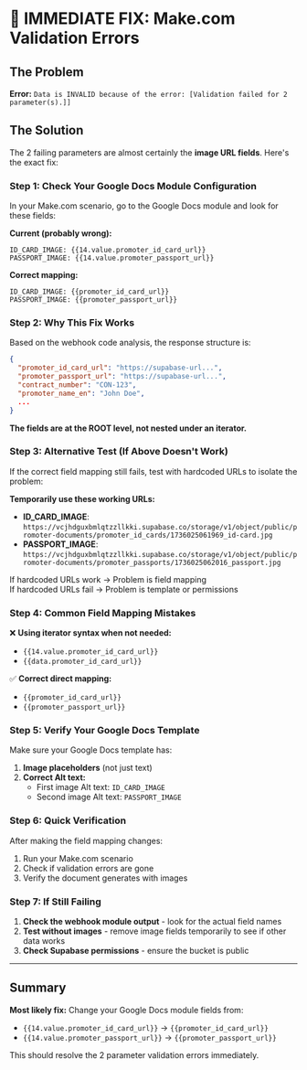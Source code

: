 # 🚨 IMMEDIATE FIX: Make.com Validation Errors

## The Problem
**Error:** `Data is INVALID because of the error: [Validation failed for 2 parameter(s).]]`

## The Solution
The 2 failing parameters are almost certainly the **image URL fields**. Here's the exact fix:

### Step 1: Check Your Google Docs Module Configuration

In your Make.com scenario, go to the Google Docs module and look for these fields:

**Current (probably wrong):**
```
ID_CARD_IMAGE: {{14.value.promoter_id_card_url}}
PASSPORT_IMAGE: {{14.value.promoter_passport_url}}
```

**Correct mapping:**
```
ID_CARD_IMAGE: {{promoter_id_card_url}}
PASSPORT_IMAGE: {{promoter_passport_url}}
```

### Step 2: Why This Fix Works

Based on the webhook code analysis, the response structure is:
```json
{
  "promoter_id_card_url": "https://supabase-url...",
  "promoter_passport_url": "https://supabase-url...",
  "contract_number": "CON-123",
  "promoter_name_en": "John Doe",
  ...
}
```

**The fields are at the ROOT level, not nested under an iterator.**

### Step 3: Alternative Test (If Above Doesn't Work)

If the correct field mapping still fails, test with hardcoded URLs to isolate the problem:

**Temporarily use these working URLs:**
- **ID_CARD_IMAGE**: `https://vcjhdguxbmlqtzzllkki.supabase.co/storage/v1/object/public/promoter-documents/promoter_id_cards/1736025061969_id-card.jpg`
- **PASSPORT_IMAGE**: `https://vcjhdguxbmlqtzzllkki.supabase.co/storage/v1/object/public/promoter-documents/promoter_passports/1736025062016_passport.jpg`

If hardcoded URLs work → Problem is field mapping  
If hardcoded URLs fail → Problem is template or permissions

### Step 4: Common Field Mapping Mistakes

❌ **Using iterator syntax when not needed:**
- `{{14.value.promoter_id_card_url}}`
- `{{data.promoter_id_card_url}}`

✅ **Correct direct mapping:**
- `{{promoter_id_card_url}}`
- `{{promoter_passport_url}}`

### Step 5: Verify Your Google Docs Template

Make sure your Google Docs template has:
1. **Image placeholders** (not just text)
2. **Correct Alt text:** 
   - First image Alt text: `ID_CARD_IMAGE`
   - Second image Alt text: `PASSPORT_IMAGE`

### Step 6: Quick Verification

After making the field mapping changes:
1. Run your Make.com scenario
2. Check if validation errors are gone
3. Verify the document generates with images

### Step 7: If Still Failing

1. **Check the webhook module output** - look for the actual field names
2. **Test without images** - remove image fields temporarily to see if other data works
3. **Check Supabase permissions** - ensure the bucket is public

---

## Summary

**Most likely fix:** Change your Google Docs module fields from:
- `{{14.value.promoter_id_card_url}}` → `{{promoter_id_card_url}}`
- `{{14.value.promoter_passport_url}}` → `{{promoter_passport_url}}`

This should resolve the 2 parameter validation errors immediately.
